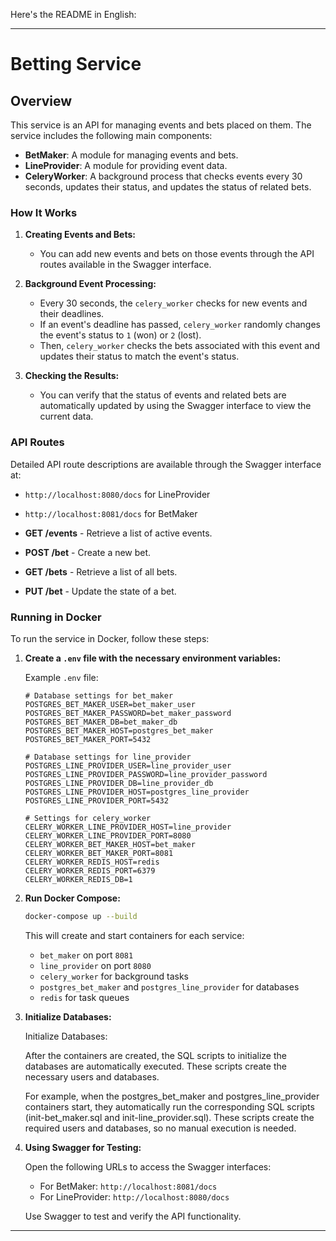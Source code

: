 Here's the README in English:

---

# Betting Service

## Overview

This service is an API for managing events and bets placed on them. The service includes the following main components:

- **BetMaker**: A module for managing events and bets.
- **LineProvider**: A module for providing event data.
- **CeleryWorker**: A background process that checks events every 30 seconds, updates their status, and updates the status of related bets.

### How It Works

1. **Creating Events and Bets:**
   - You can add new events and bets on those events through the API routes available in the Swagger interface.
   
2. **Background Event Processing:**
   - Every 30 seconds, the `celery_worker` checks for new events and their deadlines.
   - If an event's deadline has passed, `celery_worker` randomly changes the event's status to `1` (won) or `2` (lost).
   - Then, `celery_worker` checks the bets associated with this event and updates their status to match the event's status.

3. **Checking the Results:**
   - You can verify that the status of events and related bets are automatically updated by using the Swagger interface to view the current data.

### API Routes

Detailed API route descriptions are available through the Swagger interface at:
- `http://localhost:8080/docs` for LineProvider
- `http://localhost:8081/docs` for BetMaker

- **GET /events** - Retrieve a list of active events.
- **POST /bet** - Create a new bet.
- **GET /bets** - Retrieve a list of all bets.
- **PUT /bet** - Update the state of a bet.

### Running in Docker

To run the service in Docker, follow these steps:

1. **Create a `.env` file with the necessary environment variables:**

   Example `.env` file:
   ```env
   # Database settings for bet_maker
   POSTGRES_BET_MAKER_USER=bet_maker_user
   POSTGRES_BET_MAKER_PASSWORD=bet_maker_password
   POSTGRES_BET_MAKER_DB=bet_maker_db
   POSTGRES_BET_MAKER_HOST=postgres_bet_maker
   POSTGRES_BET_MAKER_PORT=5432

   # Database settings for line_provider
   POSTGRES_LINE_PROVIDER_USER=line_provider_user
   POSTGRES_LINE_PROVIDER_PASSWORD=line_provider_password
   POSTGRES_LINE_PROVIDER_DB=line_provider_db
   POSTGRES_LINE_PROVIDER_HOST=postgres_line_provider
   POSTGRES_LINE_PROVIDER_PORT=5432

   # Settings for celery_worker
   CELERY_WORKER_LINE_PROVIDER_HOST=line_provider
   CELERY_WORKER_LINE_PROVIDER_PORT=8080
   CELERY_WORKER_BET_MAKER_HOST=bet_maker
   CELERY_WORKER_BET_MAKER_PORT=8081
   CELERY_WORKER_REDIS_HOST=redis
   CELERY_WORKER_REDIS_PORT=6379
   CELERY_WORKER_REDIS_DB=1
   ```

2. **Run Docker Compose:**

   ```bash
   docker-compose up --build
   ```

   This will create and start containers for each service:

   - `bet_maker` on port `8081`
   - `line_provider` on port `8080`
   - `celery_worker` for background tasks
   - `postgres_bet_maker` and `postgres_line_provider` for databases
   - `redis` for task queues

3. **Initialize Databases:**

    Initialize Databases:

    After the containers are created, the SQL scripts to initialize the databases are automatically executed. These scripts create the necessary users and databases.

    For example, when the postgres_bet_maker and postgres_line_provider containers start, they automatically run the corresponding SQL scripts (init-bet_maker.sql and init-line_provider.sql). These scripts create the required users and databases, so no manual execution is needed.

4. **Using Swagger for Testing:**

   Open the following URLs to access the Swagger interfaces:

   - For BetMaker: `http://localhost:8081/docs`
   - For LineProvider: `http://localhost:8080/docs`

   Use Swagger to test and verify the API functionality.

---

